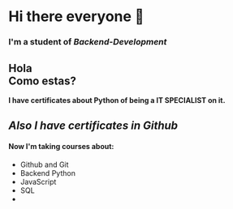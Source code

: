 # Hi there everyone 🙌
### I'm a student of ***Backend-Development***
Hola  
Como estas?
---
**I have certificates about Python of being a IT SPECIALIST on it.**

*Also I have certificates in Github*
---

#### Now I'm taking courses about: 
- Github and Git
- Backend Python
- JavaScript
- SQL
- 
